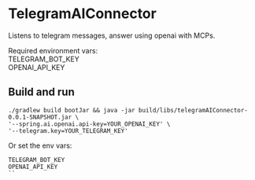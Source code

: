 # TelegramAIConnector

Listens to telegram messages, answer using openai with MCPs.  

Required environment vars:  
TELEGRAM_BOT_KEY  
OPENAI_API_KEY  

## Build and run

```'
./gradlew build bootJar && java -jar build/libs/telegramAIConnector-0.0.1-SNAPSHOT.jar \
'--spring.ai.openai.api-key=YOUR_OPENAI_KEY' \
'--telegram.key=YOUR_TELEGRAM_KEY'
```  
Or set the env vars:  
```
TELEGRAM_BOT_KEY
OPENAI_API_KEY
``
 



